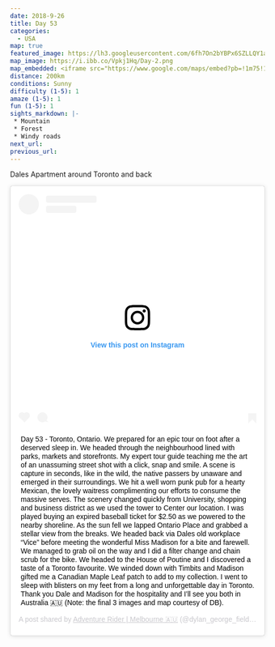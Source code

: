 ```yaml
---
date: 2018-9-26
title: Day 53
categories:
  - USA
map: true
featured_image: https://lh3.googleusercontent.com/6fh7On2bYBPx6SZLLQY1aNsLxR0SEWWrOMa0DRNKzbTDMbtZLOv11w_uFYnDORyixtgFkHfQFtdM8i-ckbZ2JYjUtjia0CWb_Z7fJU6gNd-HXV6U2LWD9c3yIIEuaW5kApdqqqj0FjUjRYfZm7gOrMLUWQ3aM_vxl1MTpM95f711aBKg0q8Ku5GIqPraCSxEJIgHY9N3qLPSfn7qBF6GYOgLKUZpvgpUf01mywuppw5aZTsXWhePTheBXqHD4Xw55_PTYXorysyTO80MRn4USQCAkJRNUn8aQfsZsDDwz9ZWT3pzxxFuEFxdvqezdnvJ9w1lbMY8AI4GT65UHgZkdzvBKZQQ8jHoJ-SQy8HvG50SnNUswO4qGolNlG-mm5QIpnSfYHvpbY6a5rUL5GL4Lj1MXo0Kfnet3IuDd0P0f6v1FiDr_FcM-SRRlkzoG8RNmlBgGmhgPwgPALHje6JLgz3nqalXZBy7bsYZHXslBW7nl_sPNX7BJIyoyvSiP0nIWR7MwxjkDUioF1uxuWHC26T45BfthOWfDOXGlx-RLWKBG32ZWDKWT448cY4MfcEzZywgkIoUe_cDoAz7nHlqHUgVsW5f9MS_FJtkEohRA76hYSz4FB0lHA-0bVJYYecNc2Ub_0-SyyShO4uZEyJ2OKX3uu1L5rNkFqWl9LJ47mwpW-YS=w1631-h1001-no
map_image: https://i.ibb.co/Vpkj1Hq/Day-2.png
map_embedded: <iframe src="https://www.google.com/maps/embed?pb=!1m75!1m12!1m3!1d46189.63667191792!2d-79.43677729859179!3d43.651241385205736!2m3!1f0!2f0!3f0!3m2!1i1024!2i768!4f13.1!4m60!3e2!4m4!2s43.6417%2C-79.4229444!3m2!1d43.6417!2d-79.42294439999999!4m5!1s0x882b34ebe22e5853%3A0x1ed72ff031eed0bf!2sSneaky%20Dee&#39;s!3m2!1d43.656333!2d-79.407487!4m5!1s0x882b34b8f331fd9b%3A0x8d1d9bb6765a76f7!2sUniversity%20of%20Toronto%20-%20St.%20George%20Campus!3m2!1d43.662891699999996!2d-79.3956564!4m5!1s0x882b34a456a501a1%3A0x2dd02aebcf09714b!2sYorkville%20Village!3m2!1d43.671685!2d-79.394742!4m5!1s0x882b34ac2a6598f9%3A0x8952e75c4eca1d62!2sBloor-Yonge%20Station%2C%20Toronto%2C%20ON%2C%20Canada!3m2!1d43.6709058!2d-79.38563719999999!4m5!1s0x882b34cad13905ff%3A0xfba1e6ac7018788a!2sYonge-Dundas%20Square!3m2!1d43.6560811!2d-79.3801714!4m5!1s0x882b34cf98021b5d%3A0x1f416402e6e9d8ba!2sOCAD%20University!3m2!1d43.652993599999995!2d-79.39121659999999!4m5!1s0x882b3529a820ebf3%3A0x15622dcd5194f9d3!2sHTO%20Park!3m2!1d43.6375849!2d-79.3884382!4m5!1s0x882b350ec0633909%3A0x59379a00ce3f578f!2sOntario%20Place%20Corporation!3m2!1d43.6304935!2d-79.4140714!4m5!1s0x882b35004dfab197%3A0x35830b1a100f4ec1!2s35%20Lisgar%20St%2C%20Toronto%2C%20ON%2C%20Canada!3m2!1d43.641727499999995!2d-79.4228747!5e0!3m2!1sen!2sau!4v1577503661003!5m2!1sen!2sau" width="100%" height="500" frameborder="0" style="border:0;" allowfullscreen=""></iframe>
distance: 200km
conditions: Sunny
difficulty (1-5): 1 
amaze (1-5): 1
fun (1-5): 1
sights_markdown: |-
 * Mountain
 * Forest
 * Windy roads
next_url:
previous_url:
---
```

Dales Apartment around Toronto and back

<div style="display:flex;justify-content:center">
  <blockquote class="instagram-media" data-instgrm-captioned data-instgrm-permalink="https://www.instagram.com/p/BoZrVemhD-u/?utm_source=ig_embed&amp;utm_campaign=loading" data-instgrm-version="12" style=" background:#FFF; border:0; border-radius:3px; box-shadow:0 0 1px 0 rgba(0,0,0,0.5),0 1px 10px 0 rgba(0,0,0,0.15); margin: 1px; max-width:540px; min-width:326px; padding:0; width:99.375%; width:-webkit-calc(100% - 2px); width:calc(100% - 2px);"><div style="padding:16px;"> <a href="https://www.instagram.com/p/BoZrVemhD-u/?utm_source=ig_embed&amp;utm_campaign=loading" style=" background:#FFFFFF; line-height:0; padding:0 0; text-align:center; text-decoration:none; width:100%;" target="_blank"> <div style=" display: flex; flex-direction: row; align-items: center;"> <div style="background-color: #F4F4F4; border-radius: 50%; flex-grow: 0; height: 40px; margin-right: 14px; width: 40px;"></div> <div style="display: flex; flex-direction: column; flex-grow: 1; justify-content: center;"> <div style=" background-color: #F4F4F4; border-radius: 4px; flex-grow: 0; height: 14px; margin-bottom: 6px; width: 100px;"></div> <div style=" background-color: #F4F4F4; border-radius: 4px; flex-grow: 0; height: 14px; width: 60px;"></div></div></div><div style="padding: 19% 0;"></div> <div style="display:block; height:50px; margin:0 auto 12px; width:50px;"><svg width="50px" height="50px" viewBox="0 0 60 60" version="1.1" xmlns="https://www.w3.org/2000/svg" xmlns:xlink="https://www.w3.org/1999/xlink"><g stroke="none" stroke-width="1" fill="none" fill-rule="evenodd"><g transform="translate(-511.000000, -20.000000)" fill="#000000"><g><path d="M556.869,30.41 C554.814,30.41 553.148,32.076 553.148,34.131 C553.148,36.186 554.814,37.852 556.869,37.852 C558.924,37.852 560.59,36.186 560.59,34.131 C560.59,32.076 558.924,30.41 556.869,30.41 M541,60.657 C535.114,60.657 530.342,55.887 530.342,50 C530.342,44.114 535.114,39.342 541,39.342 C546.887,39.342 551.658,44.114 551.658,50 C551.658,55.887 546.887,60.657 541,60.657 M541,33.886 C532.1,33.886 524.886,41.1 524.886,50 C524.886,58.899 532.1,66.113 541,66.113 C549.9,66.113 557.115,58.899 557.115,50 C557.115,41.1 549.9,33.886 541,33.886 M565.378,62.101 C565.244,65.022 564.756,66.606 564.346,67.663 C563.803,69.06 563.154,70.057 562.106,71.106 C561.058,72.155 560.06,72.803 558.662,73.347 C557.607,73.757 556.021,74.244 553.102,74.378 C549.944,74.521 548.997,74.552 541,74.552 C533.003,74.552 532.056,74.521 528.898,74.378 C525.979,74.244 524.393,73.757 523.338,73.347 C521.94,72.803 520.942,72.155 519.894,71.106 C518.846,70.057 518.197,69.06 517.654,67.663 C517.244,66.606 516.755,65.022 516.623,62.101 C516.479,58.943 516.448,57.996 516.448,50 C516.448,42.003 516.479,41.056 516.623,37.899 C516.755,34.978 517.244,33.391 517.654,32.338 C518.197,30.938 518.846,29.942 519.894,28.894 C520.942,27.846 521.94,27.196 523.338,26.654 C524.393,26.244 525.979,25.756 528.898,25.623 C532.057,25.479 533.004,25.448 541,25.448 C548.997,25.448 549.943,25.479 553.102,25.623 C556.021,25.756 557.607,26.244 558.662,26.654 C560.06,27.196 561.058,27.846 562.106,28.894 C563.154,29.942 563.803,30.938 564.346,32.338 C564.756,33.391 565.244,34.978 565.378,37.899 C565.522,41.056 565.552,42.003 565.552,50 C565.552,57.996 565.522,58.943 565.378,62.101 M570.82,37.631 C570.674,34.438 570.167,32.258 569.425,30.349 C568.659,28.377 567.633,26.702 565.965,25.035 C564.297,23.368 562.623,22.342 560.652,21.575 C558.743,20.834 556.562,20.326 553.369,20.18 C550.169,20.033 549.148,20 541,20 C532.853,20 531.831,20.033 528.631,20.18 C525.438,20.326 523.257,20.834 521.349,21.575 C519.376,22.342 517.703,23.368 516.035,25.035 C514.368,26.702 513.342,28.377 512.574,30.349 C511.834,32.258 511.326,34.438 511.181,37.631 C511.035,40.831 511,41.851 511,50 C511,58.147 511.035,59.17 511.181,62.369 C511.326,65.562 511.834,67.743 512.574,69.651 C513.342,71.625 514.368,73.296 516.035,74.965 C517.703,76.634 519.376,77.658 521.349,78.425 C523.257,79.167 525.438,79.673 528.631,79.82 C531.831,79.965 532.853,80.001 541,80.001 C549.148,80.001 550.169,79.965 553.369,79.82 C556.562,79.673 558.743,79.167 560.652,78.425 C562.623,77.658 564.297,76.634 565.965,74.965 C567.633,73.296 568.659,71.625 569.425,69.651 C570.167,67.743 570.674,65.562 570.82,62.369 C570.966,59.17 571,58.147 571,50 C571,41.851 570.966,40.831 570.82,37.631"></path></g></g></g></svg></div><div style="padding-top: 8px;"> <div style=" color:#3897f0; font-family:Arial,sans-serif; font-size:14px; font-style:normal; font-weight:550; line-height:18px;"> View this post on Instagram</div></div><div style="padding: 12.5% 0;"></div> <div style="display: flex; flex-direction: row; margin-bottom: 14px; align-items: center;"><div> <div style="background-color: #F4F4F4; border-radius: 50%; height: 12.5px; width: 12.5px; transform: translateX(0px) translateY(7px);"></div> <div style="background-color: #F4F4F4; height: 12.5px; transform: rotate(-45deg) translateX(3px) translateY(1px); width: 12.5px; flex-grow: 0; margin-right: 14px; margin-left: 2px;"></div> <div style="background-color: #F4F4F4; border-radius: 50%; height: 12.5px; width: 12.5px; transform: translateX(9px) translateY(-18px);"></div></div><div style="margin-left: 8px;"> <div style=" background-color: #F4F4F4; border-radius: 50%; flex-grow: 0; height: 20px; width: 20px;"></div> <div style=" width: 0; height: 0; border-top: 2px solid transparent; border-left: 6px solid #f4f4f4; border-bottom: 2px solid transparent; transform: translateX(16px) translateY(-4px) rotate(30deg)"></div></div><div style="margin-left: auto;"> <div style=" width: 0px; border-top: 8px solid #F4F4F4; border-right: 8px solid transparent; transform: translateY(16px);"></div> <div style=" background-color: #F4F4F4; flex-grow: 0; height: 12px; width: 16px; transform: translateY(-4px);"></div> <div style=" width: 0; height: 0; border-top: 8px solid #F4F4F4; border-left: 8px solid transparent; transform: translateY(-4px) translateX(8px);"></div></div></div></a> <p style=" margin:8px 0 0 0; padding:0 4px;"> <a href="https://www.instagram.com/p/BoZrVemhD-u/?utm_source=ig_embed&amp;utm_campaign=loading" style=" color:#000; font-family:Arial,sans-serif; font-size:14px; font-style:normal; font-weight:normal; line-height:17px; text-decoration:none; word-wrap:break-word;" target="_blank">Day 53 - Toronto, Ontario. We prepared for an epic tour on foot after a deserved sleep in. We headed through the neighbourhood lined with parks, markets and storefronts. My expert tour guide teaching me the art of an unassuming street shot with a click, snap and smile. A scene is capture in seconds, like in the wild, the native passers by unaware and emerged in their surroundings. We hit a well worn punk pub for a hearty Mexican, the lovely waitress complimenting our efforts to consume the massive serves. The scenery changed quickly from University, shopping and business district as we used the tower to Center our location. I was played buying an expired baseball ticket for $2.50 as we powered to the nearby shoreline. As the sun fell we lapped Ontario Place and grabbed a stellar view from the breaks. We headed back via Dales old workplace “Vice” before meeting the wonderful Miss Madison for a bite and farewell. We managed to grab oil on the way and I did a filter change and chain scrub for the bike. We headed to the House of Poutine and I discovered a taste of a Toronto favourite. We winded down with Timbits and Madison gifted me a Canadian Maple Leaf patch to add to my collection. I went to sleep with blisters on my feet from a long and unforgettable day in Toronto. Thank you Dale and Madison for the hospitality and I’ll see you both in Australia 🇦🇺 (Note: the final 3 images and map courtesy of DB).</a></p> <p style=" color:#c9c8cd; font-family:Arial,sans-serif; font-size:14px; line-height:17px; margin-bottom:0; margin-top:8px; overflow:hidden; padding:8px 0 7px; text-align:center; text-overflow:ellipsis; white-space:nowrap;">A post shared by <a href="https://www.instagram.com/dylan_george_field/?utm_source=ig_embed&amp;utm_campaign=loading" style=" color:#c9c8cd; font-family:Arial,sans-serif; font-size:14px; font-style:normal; font-weight:normal; line-height:17px;" target="_blank"> Adventure Rider | Melbourne 🇦🇺</a> (@dylan_george_field) on <time style=" font-family:Arial,sans-serif; font-size:14px; line-height:17px;" datetime="2018-10-01T18:51:42+00:00">Oct 1, 2018 at 11:51am PDT</time></p></div></blockquote> <script async src="//www.instagram.com/embed.js"></script>
</div>
